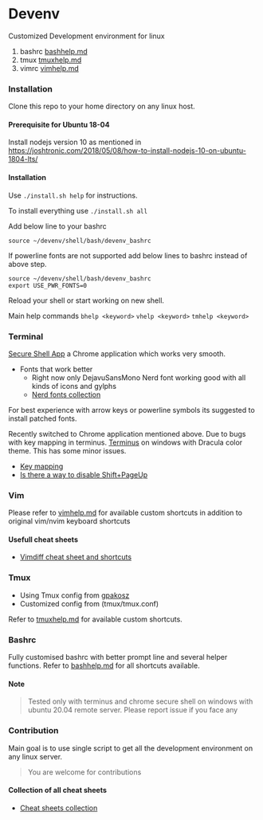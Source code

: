 # Devenv

Customized Development environment for linux

1. bashrc [bashhelp.md](https://github.com/sriramkandukuri/devenv/blob/master/help/bashhelp.md)
2. tmux [tmuxhelp.md](https://github.com/sriramkandukuri/devenv/blob/master/help/tmuxhelp.md)
3. vimrc [vimhelp.md](https://github.com/sriramkandukuri/devenv/blob/master/help/vimhelp.md)

### Installation

Clone this repo to your home directory on any linux host.

#### Prerequisite for Ubuntu 18-04

Install nodejs version 10 as mentioned in https://joshtronic.com/2018/05/08/how-to-install-nodejs-10-on-ubuntu-1804-lts/

#### Installation

Use `./install.sh help` for instructions.

To install everything use `./install.sh all`

Add below line to your bashrc

```
source ~/devenv/shell/bash/devenv_bashrc
```

If powerline fonts are not supported add below lines to bashrc instead of above step.

```
source ~/devenv/shell/bash/devenv_bashrc
export USE_PWR_FONTS=0
```

Reload your shell or start working on new shell.

Main help commands `bhelp <keyword>` `vhelp <keyword>` `tmhelp <keyword>`

### Terminal

[Secure Shell App](https://chrome.google.com/webstore/detail/secure-shell-app/pnhechapfaindjhompbnflcldabbghjo?hl=en) a Chrome application which works very smooth.

- Fonts that work better
  - Right now only DejavuSansMono Nerd font working good with all kinds of icons and gylphs
  - [Nerd fonts collection](https://github.com/ryanoasis/nerd-fonts)

For best experience with arrow keys or powerline symbols its suggested to install patched fonts.

Recently switched to Chrome application mentioned above. Due to bugs with key mapping in terminus.
[Terminus](https://eugeny.github.io/terminus/) on windows with Dracula color theme. This has some minor issues.

- [Key mapping](https://github.com/Eugeny/terminus/issues/2328)
- [Is there a way to disable Shift+PageUp](https://github.com/Eugeny/terminus/issues/2396)

### Vim

Please refer to [vimhelp.md](https://github.com/sriramkandukuri/devenv/blob/master/help/vimhelp.md) for available custom shortcuts in addition to original vim/nvim keyboard shortcuts

#### Usefull cheat sheets

- [Vimdiff cheat sheet and shortcuts](https://gist.github.com/mattratleph/4026987)

### Tmux

- Using Tmux config from [gpakosz](https://github.com/gpakosz/.tmux.git)
- Customized config from (tmux/tmux.conf)

Refer to [tmuxhelp.md](https://github.com/sriramkandukuri/devenv/blob/master/help/tmuxhelp.md) for available custom shortcuts.

### Bashrc

Fully customised bashrc with better prompt line and several helper functions.
Refer to [bashhelp.md](https://github.com/sriramkandukuri/devenv/blob/master/help/bashhelp.md) for all shortcuts available.

#### Note

> Tested only with terminus and chrome secure shell on windows with ubuntu 20.04 remote server.
> Please report issue if you face any

### Contribution

Main goal is to use single script to get all the development environment on any linux server.

> You are welcome for contributions

#### Collection of all cheat sheets

- [Cheat sheets collection](https://github.com/LeCoupa/awesome-cheatsheets)
